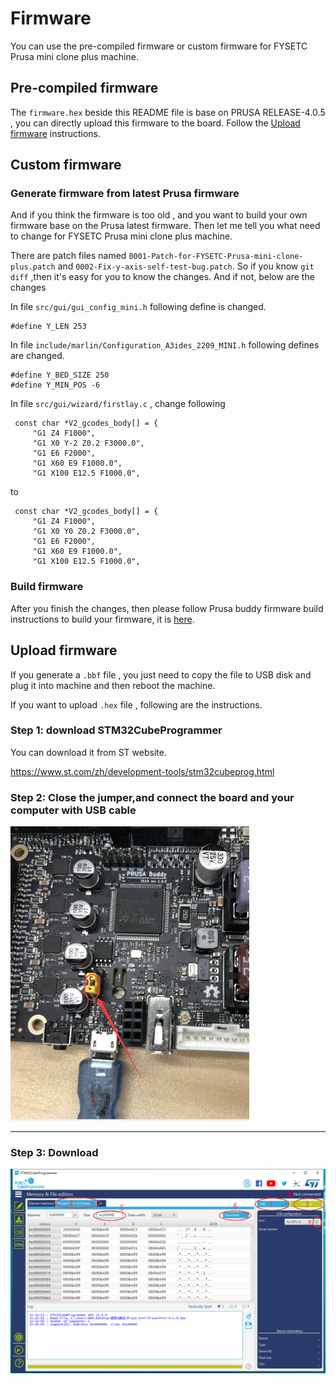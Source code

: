 # Firmware

You can use the pre-compiled firmware or custom firmware for  FYSETC Prusa mini clone plus machine.

## Pre-compiled firmware

The ```firmware.hex``` beside this README file is base on PRUSA RELEASE-4.0.5 , you can directly upload this firmware to the board. Follow the [Upload firmware](#jump) instructions.

## Custom firmware

### Generate firmware from latest Prusa firmware

And if you think the firmware is too old , and you want to build your own firmware base on the Prusa latest firmware. Then let me tell you what need to change for FYSETC Prusa mini clone plus machine. 

There are patch files named ```0001-Patch-for-FYSETC-Prusa-mini-clone-plus.patch``` and `0002-Fix-y-axis-self-test-bug.patch`. So if you know ```git diff``` ,then it's easy for you to know the changes. And if not,  below are the changes

In file `src/gui/gui_config_mini.h` following define is changed.

```
#define Y_LEN 253
```

In file ```include/marlin/Configuration_A3ides_2209_MINI.h``` following defines are changed.

```
#define Y_BED_SIZE 250
#define Y_MIN_POS -6
```

In file ```src/gui/wizard/firstlay.c``` , change following

```
 const char *V2_gcodes_body[] = {
     "G1 Z4 F1000",
     "G1 X0 Y-2 Z0.2 F3000.0",
     "G1 E6 F2000",
     "G1 X60 E9 F1000.0",
     "G1 X100 E12.5 F1000.0",
```

to
```
 const char *V2_gcodes_body[] = {
     "G1 Z4 F1000",
     "G1 X0 Y0 Z0.2 F3000.0",
     "G1 E6 F2000",
     "G1 X60 E9 F1000.0",
     "G1 X100 E12.5 F1000.0",
```

### Build firmware

After you finish the changes, then please follow Prusa buddy firmware build instructions to build your firmware, it is [here](https://github.com/prusa3d/Prusa-Firmware-Buddy).

## <span id="jump">Upload firmware</span>

If you generate a ```.bbf``` file , you just need to copy the file to USB disk and plug it into machine and then reboot the machine.

If you want to upload ```.hex``` file , following are the instructions.

### Step 1: download STM32CubeProgrammer

You can download it from ST website.

https://www.st.com/zh/development-tools/stm32cubeprog.html

### Step 2: Close the jumper,and connect the board and your computer with USB cable

<img src="boot3v3.png" style="zoom:50%;" />

---

### Step 3: Download 

![STM32CUBEP](upload.png)

